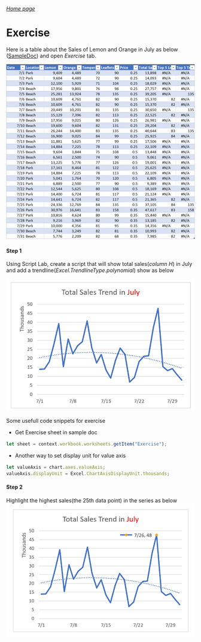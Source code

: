 _[Home page](../index.md)_




# Exercise

Here is a table about the Sales of Lemon and Orange in July as below ([SampleDoc](sampleDoc/ExcelChartAPISample.xlsx)) and open *Exercise* tab.

![Data](image/data.PNG?raw=true)

#### Step 1
Using Script Lab, create a script that will show total sales(*column H*) in July and add a trendline(*Excel.TrendlineType.polynomial*) show as below

![Step 1 Result](image/Step_1_Result.PNG?raw=true)

Some usefull code snippets for exercise

- Get Exercise sheet in sample doc

```js
let sheet = context.workbook.worksheets.getItem("Exercise");
```
- Another way to set display unit for value axis
```js
let valueAxis = chart.axes.valueAxis;
valueAxis.displayUnit = Excel.ChartAxisDisplayUnit.thousands;
```

#### Step 2
Highlight the highest sales(the 25th data point) in the series as below
![Step 2 Result](image/Step_2_Result.PNG?raw=true)


